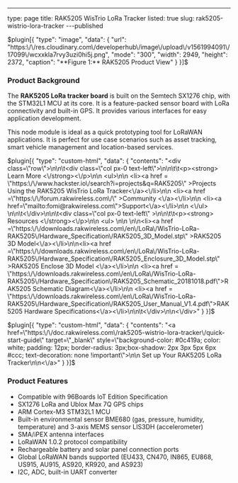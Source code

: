 ---
type: page
title: RAK5205 WisTrio LoRa Tracker
listed: true
slug: rak5205-wistrio-lora-tracker
---published

$plugin[{
    "type": "image",
    "data": {
        "url": "https:\/\/res.cloudinary.com\/developerhub\/image\/upload\/v1561994091\/17099\/wcxxkla7rvy3uzi0hi5j.png",
        "mode": "300",
        "width": 2949,
        "height": 2372,
        "caption": "**Figure 1:** RAK5205 Product View"
    }
}]$

### Product Background

The **RAK5205 LoRa tracker board** is built on the Semtech SX1276 chip, with the STM32L1  MCU at its core. It is a feature-packed sensor board with LoRa connectivity and built-in GPS. It provides various interfaces for easy application development.

This node module is ideal as a quick prototyping tool for LoRaWAN applications. It is perfect for use case scenarios such as asset tracking, smart vehicle management and location-based services. 

$plugin[{
    "type": "custom-html",
    "data": {
        "contents": "<div class=\"row\">\n\n\t<div class=\"col px-0 text-left\">\n\n\t\t<p><strong> Learn More <\/strong><\/p>\n\n                <ul>\n\n                      <li><a href = \"https:\/\/www.hackster.io\/search?i=projects&q=RAK5205\" >Projects Using the RAK5205 WisTrio LoRa Tracker<\/a><\/li>\n\n                      <li><a href =\"https:\/\/forum.rakwireless.com\/\" >Community <\/a><\/li>\n\n                      <li><a href=\"mailto:fomi@rakwireless.com\">Support<\/a><\/li>\n\n               <\/ul>  \n\n\t<\/div>\n\n\t<div class=\"col px-0 text-left\" >\n\n\t\t<p><strong> Resources <\/strong><\/p>\n\n                    <ul> \n\n                           \n\n<li><a href =\"https:\/\/downloads.rakwireless.com\/en\/LoRa\/WisTrio-LoRa-RAK5205\/Hardware_Specification\/RAK5205_3D_Model.stp\" >RAK5205 3D Model<\/a><\/li>\n\n<li><a href =\"https:\/\/downloads.rakwireless.com\/en\/LoRa\/WisTrio-LoRa-RAK5205\/Hardware_Specification\/RAK5205_Enclosure_3D_Model.stp\" >RAK5205 Enclose 3D Model <\/a><\/li>\n\n <li><a href = \"https:\/\/downloads.rakwireless.com\/en\/LoRa\/WisTrio-LoRa-RAK5205\/Hardware_Specification\/RAK5205_Schematic_20181018.pdf\">RAK5205 Schematic Diagram<\/a><\/li>\n\n <li><a href = \"https:\/\/downloads.rakwireless.com\/en\/LoRa\/WisTrio-LoRa-RAK5205\/Hardware_Specification\/RAK5205_User_Manual_V1.4.pdf\">RAK5205 Hardware Specifications<\/a><\/li>\n\n\t<\/div>\n\n<\/div>"
    }
}]$

$plugin[{
    "type": "custom-html",
    "data": {
        "contents": "<a href=\"https:\/\/doc.rakwireless.com\/rak5205-wistrio-lora-tracker\/quick-start-guide\" target=\"_blank\" style=\"background-color: #0c419a; color: white; padding: 12px; border-radius: 3px;box-shadow: 2px 3px 5px 6px #ccc; text-decoration: none !important\">\n\n    Set up Your RAK5205 LoRa Tracker\n\n<\/a>"
    }
}]$

### Product Features

- Compatible with 96Boards IoT Edition Specification
- SX1276 LoRa and Ublox Max 7Q GPS chips
- ARM Cortex-M3 STM32L1 MCU
- Built-in environmental sensor BME680 (gas, pressure, humidity, temperature) and 3-axis MEMS sensor LIS3DH (accelerometer)
- SMA/iPEX antenna interfaces
- LoRaWAN 1.0.2 protocol compatibility
- Rechargeable battery and solar panel connection ports
- Global LoRaWAN bands supported (EU433, CN470, IN865, EU868, US915, AU915, AS920, KR920, and AS923)
- I2C, ADC, built-in UART converter

